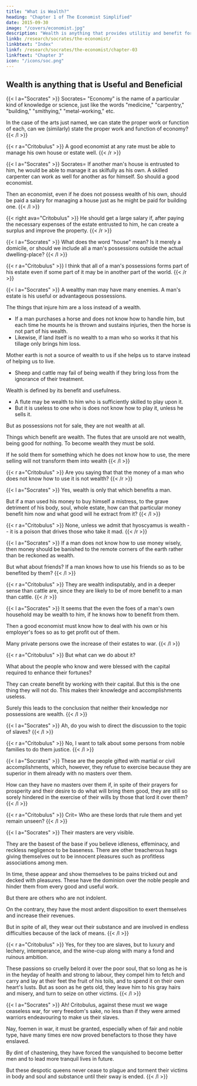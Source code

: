 ```yaml
---
title: "What is Wealth?"
heading: "Chapter 1 of The Economist Simplified"
date: 2015-09-30
image: "/covers/economist.jpg"
description: "Wealth is anything that provides utilitiy and benefit for living"
linkb: /research/socrates/the-economist/
linkbtext: "Index"
linkf: /research/socrates/the-economist/chapter-03
linkftext: "Chapter 3"
icon: "/icons/soc.png"
---
```



## Wealth is anything that is Useful and Beneficial

{{< l a="Socrates" >}}
Socrates= "Economy" is the name of a particular kind of knowledge or science, just like the words "medicine," "carpentry," "building," "smithying," "metal-working," etc.

In the case of the arts just named, we can state the proper work or function of each, can we (similarly) state the proper work and function of economy?
{{< /l >}}


{{< r a="Critobulus" >}}
A good economist at any rate must be able to manage his own house or estate well.
{{< /r >}}


{{< l a="Socrates" >}}
Socrates= If another man's house is entrusted to him, he would be able to manage it as skilfully as his own. A skilled carpenter can work as well for another as for himself. So should a good economist.

Then an economist, even if he does not possess wealth of his own, should be paid a salary for managing a house just as he might be paid for building one.
{{< /l >}}


{{< right ava="Critobulus" >}}
He should get a large salary if, after paying the necessary expenses of the estate entrusted to him, he can create a surplus and improve the property.
{{< /r >}}


{{< l a="Socrates" >}}
What does the word "house" mean? Is it merely a domicile, or should we include all a man's possessions outside the actual dwelling-place?
{{< /l >}}


{{< r a="Critobulus" >}}
I think that all of a man's possessions forms part of his estate even if some part of it may be in another part of the world.
{{< /r >}}


{{< l a="Socrates" >}}
A wealthy man may have many enemies. A man's estate is his useful or advantageous possessions.

The things that injure him are a loss instead of a wealth.
- If a man purchases a horse and does not know how to handle him, but each time he mounts he is thrown and sustains injuries, then the horse is not part of his wealth.
- Likewise, if land itself is no wealth to a man who so works it that his tillage only brings him loss.

Mother earth is not a source of wealth to us if she helps us to starve instead of helping us to live.
- Sheep and cattle may fail of being wealth if they bring loss from the ignorance of their treatment.

Wealth is defined by its benefit and usefulness.
- A flute may be wealth to him who is sufficiently skilled to play upon it.
- But it is useless to one who is does not know how to play it, unless he sells it.

But as possessions not for sale, they are not wealth at all. 

Things which benefit are wealth. The flutes that are unsold are not wealth, being good for nothing. To become wealth they must be sold.

If he sold them for something which he does not know how to use, the mere selling will not transform them into wealth
{{< /l >}}


{{< r a="Critobulus" >}}
Are you saying that that the money of a man who does not know how to use it is not wealth?
{{< /r >}}

{{< l a="Socrates" >}}
Yes, wealth is only that which benefits a man. 

But if a man used his money to buy himself a mistress, to the grave detriment of his body, soul, whole estate, how can that particular money benefit him now and what good will he extract from it?
{{< /l >}}

{{< r a="Critobulus" >}}
None, unless we admit that hyoscyamus is wealth -- it is a poison that drives those who take it mad.
{{< /r >}}

{{< l a="Socrates" >}}
If a man does not know how to use money wisely, then money should be banished to the remote corners of the earth rather than be reckoned as wealth. 

But what about friends? If a man knows how to use his friends so as to be benefited by them?
{{< /l >}}

{{< r a="Critobulus" >}}
They are wealth indisputably, and in a deeper sense than cattle are, since they are likely to be of more benefit to a man than cattle.
{{< /r >}}

{{< l a="Socrates" >}}
It seems that the even the foes of a man's own household may be wealth to him, if he knows how to benefit from them.

Then a good economist must know how to deal with his own or his employer's foes so as to get profit out of them.

Many private persons owe the increase of their estates to war.
{{< /l >}}

{{< r a="Critobulus" >}}
But what can we do about it?

What about the people who know and were blessed with the capital required to enhance their fortunes?

They can create benefit by working with their capital. But this is the one thing they will not do. This makes their knowledge and accomplishments useless.

Surely this leads to the conclusion that neither their knowledge nor possessions are wealth.
{{< /l >}}


{{< l a="Socrates" >}}
Ah, do you wish to direct the discussion to the topic of slaves?
{{< /l >}}

{{< r a="Critobulus" >}}
No, I want to talk about some persons from noble families to do them justice.
{{< /l >}}

{{< l a="Socrates" >}}
These are the people gifted with martial or civil accomplishments, which, however, they refuse to exercise because they are superior in them already with no masters over them.

How can they have no masters over them if, in spite of their prayers for prosperity and their desire to do what will bring them good, they are still so sorely hindered in the exercise of their wills by those that lord it over them?
{{< /l >}}

{{< r a="Critobulus" >}}
Crit= Who are these lords that rule them and yet remain unseen?
{{< /l >}}

{{< l a="Socrates" >}}
Their masters are very visible.

They are the basest of the base if you believe idleness, effeminacy, and reckless negligence to be baseness.  There are other treacherous hags giving themselves out to be innocent pleasures such as profitless associations among men.

In time, these appear and show themselves to be pains tricked out and decked with pleasures. These have the dominion over the noble people and hinder them from every good and useful work.

But there are others who are not indolent.

On the contrary, they have the most ardent disposition to exert themselves and increase their revenues.

But in spite of all, they wear out their substance and are involved in endless difficulties because of the lack of means.
{{< /l >}}

{{< r a="Critobulus" >}}
Yes, for they too are slaves, but to luxury and lechery, intemperance, and the wine-cup along with many a fond and ruinous ambition.

These passions so cruelly belord it over the poor soul, that so long as he is in the heyday of health and strong to labour, they compel him to fetch and carry and lay at their feet the fruit of his toils, and to spend it on their own heart's lusts.
But as soon as he gets old, they leave him to his gray hairs and misery, and turn to seize on other victims.
{{< /l >}}

{{< l a="Socrates" >}}
Ah! Critobulus, against these must we wage ceaseless war, for very freedom's sake, no less than if they were armed warriors endeavouring to make us their slaves.

Nay, foemen in war, it must be granted, especially when of fair and noble type, have many times ere now proved benefactors to those they have enslaved.

By dint of chastening, they have forced the vanquished to become better men and to lead more tranquil lives in future.

But these despotic queens never cease to plague and torment their victims in body and soul and substance until their sway is ended.
{{< /l >}}

